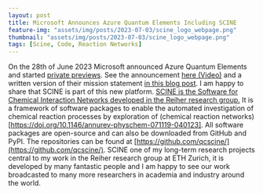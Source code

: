 ```yaml
---
layout: post
title: Microsoft Announces Azure Quantum Elements Including SCINE
feature-img: "assets/img/posts/2023-07-03/scine_logo_webpage.png"
thumbnail: "assets/img/posts/2023-07-03/scine_logo_webpage.png"
tags: [Scine, Code, Reaction Networks]
---
```


On the 28th of June 2023 Microsoft announced Azure Quantum Elements and started
[private previews](https://quantum.microsoft.com/en-us/our-story/quantum-elements-overview).
See the announcement [here (Video)](https://news.microsoft.com/azure-quantum-june-event/) and 
a written version of their mission statement
[in this blog post](https://news.microsoft.com/source/features/innovation/azure-quantum-elements-chemistry-materials-science/).
I am happy to share that SCINE is part of this new platform. 
[SCINE is the Software for Chemical Interaction Networks developed in the Reiher research group.](https://scine.ethz.ch/)
It is a framework of software packages to enable the automated investigation of chemical 
reaction processes by exploration of (chemical reaction networks)[https://doi.org/10.1146/annurev-physchem-071119-040123].
All software packages are open-source and can also be downloaded from GitHub and PyPI.
The repositories can be found at [https://github.com/qcscine/](https://github.com/qcscine/).
SCINE one of my long-term research projects central to my work
in the Reiher research group at ETH Zurich, it is developed by many fantastic people and I 
am happy to see our work broadcasted to many more researchers in academia and industry around the world.